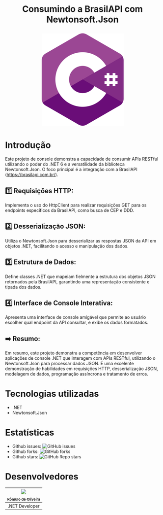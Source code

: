 <h1 align="center">
  <p align="center">Consumindo a BrasilAPI com Newtonsoft.Json</p>
  <a href="#introdução"><img src="https://github.com/romulodeoliveira/romulodeoliveira/blob/main/img/csharp.png?raw=true" alt="C# Logo"></a>
</h1>

# Introdução

Este projeto de console demonstra a capacidade de consumir APIs RESTful utilizando o poder do .NET 6 e a versatilidade da biblioteca Newtonsoft.Json. O foco principal é a integração com a BrasilAPI (https://brasilapi.com.br/).

## 1️⃣ Requisições HTTP:

Implementa o uso do HttpClient para realizar requisições GET para os endpoints específicos da BrasilAPI, como busca de CEP e DDD.

## 2️⃣ Desserialização JSON:

Utiliza o Newtonsoft.Json para desserializar as respostas JSON da API em objetos .NET, facilitando o acesso e manipulação dos dados.

## 3️⃣ Estrutura de Dados:

Define classes .NET que mapeiam fielmente a estrutura dos objetos JSON retornados pela BrasilAPI, garantindo uma representação consistente e tipada dos dados.

## 4️⃣ Interface de Console Interativa:

Apresenta uma interface de console amigável que permite ao usuário escolher qual endpoint da API consultar, e exibe os dados formatados.

## ➡️ Resumo:

Em resumo, este projeto demonstra a competência em desenvolver aplicações de console .NET que interagem com APIs RESTful, utilizando o Newtonsoft.Json para processar dados JSON. É uma excelente demonstração de habilidades em requisições HTTP, desserialização JSON, modelagem de dados, programação assíncrona e tratamento de erros.

# Tecnologias utilizadas

- .NET
- Newtonsoft.Json

# Estatísticas

- Github issues: ![GitHub issues](https://img.shields.io/github/issues/romulodeoliveira/Brasil-API)
- Github forks: ![GitHub forks](https://img.shields.io/github/forks/romulodeoliveira/Brasil-API)
- Github stars: ![GitHub Repo stars](https://img.shields.io/github/stars/romulodeoliveira/Brasil-API)

# Desenvolvedores

| [<img src="https://avatars.githubusercontent.com/u/100490822?v=4" width=115><br><sub>Rômulo de Oliveira</sub>](https://github.com/romulodeoliveira) |
| :-------------------------------------------------------------------------------------------------------------------------------------------------: |
| .NET Developer |